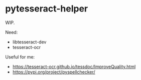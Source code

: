 # pytesseract-helper
WIP.

Need:
- libtesseract-dev
- tesseract-ocr

Useful for me:
- https://tesseract-ocr.github.io/tessdoc/ImproveQuality.html
- https://pypi.org/project/pyspellchecker/

